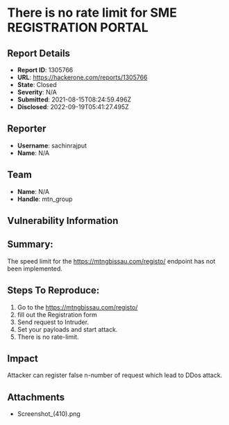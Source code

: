 # There is no rate limit for SME REGISTRATION PORTAL

## Report Details
- **Report ID**: 1305766
- **URL**: https://hackerone.com/reports/1305766
- **State**: Closed
- **Severity**: N/A
- **Submitted**: 2021-08-15T08:24:59.496Z
- **Disclosed**: 2022-09-19T05:41:27.495Z

## Reporter
- **Username**: sachinrajput
- **Name**: N/A

## Team
- **Name**: N/A
- **Handle**: mtn_group

## Vulnerability Information
## Summary:
The speed limit for the https://mtngbissau.com/registo/ endpoint has not been implemented.
## Steps To Reproduce:
1. Go to the https://mtngbissau.com/registo/
2.  fill out the Registration form
3. Send request to Intruder.
4. Set your payloads and start attack.
5. There is no rate-limit.

## Impact

Attacker can register false n-number of request which lead to DDos attack.

## Attachments
- Screenshot_(410).png
